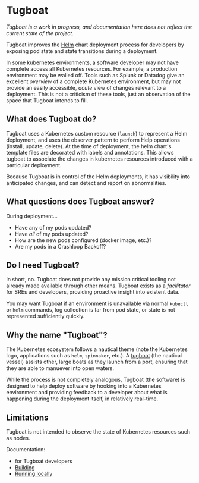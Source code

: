 # Tugboat

_Tugboat is a work in progress, and documentation here does not reflect the current state of the project._

Tugboat improves the [Helm](helm.sh) chart deployment process for developers by exposing pod state and state transitions during a deployment.

In some kubernetes environments, a software developer may not have complete access all Kubernetes resources. For example, a production environment may be walled off. Tools such as Splunk or Datadog give an excellent _overview_ of a complete Kubernetes environment, but may not provide an easily accessible, _acute_ view of changes relevant to a deployment. This is not a criticism of these tools, just an observation of the space that Tugboat intends to fill.

## What does Tugboat do?

Tugboat uses a Kubernetes custom resource (`launch`) to represent a Helm deployment, and uses the observer pattern to perform Help operations (install, update, delete). At the time of deployment, the helm chart's template files are decorated with labels and annotations. This allows tugboat to associate the changes in kubernetes resources introduced with a particular deployment.

Because Tugboat is in control of the Helm deployments, it has visibility into anticipated changes, and can detect and report on abnormalities.

## What questions does Tugboat answer?

During deployment...
* Have any of my pods updated?
* Have _all_ of my pods updated?
* How are the new pods configured (docker image, etc.)?
* Are my pods in a Crashloop Backoff?

## Do I need Tugboat?

In short, no. Tugboat does not provide any mission critical tooling not already made available through other means. Tugboat exists as a _facilitator_ for SREs and developers, providing proactive insight into existent data.

You may want Tugboat if an environment is unavailable via normal `kubectl` or `helm` commands, log collection is far from pod state, or state is not represented sufficiently quickly.

## Why the name "Tugboat"?

The Kubernetes ecosystem follows a nautical theme (note the Kubernetes logo, applications such as `helm`, `spinnaker`, etc.). A [tugboat](https://en.wikipedia.org/wiki/Tugboat) (the nautical vessel) assists other, large boats as they launch from a port, ensuring that they are able to manuever into open waters.

While the process is not completely analogous, Tugboat (the software) is designed to help deploy software by hooking into a Kubernetes environment and providing feedback to a developer about what is happening during the deployment itself, in relatively real-time.

## Limitations

Tugboat is not intended to observe the state of Kubernetes resources such as nodes.

Documentation:
*  for Tugboat developers
  * [Building](docs/development.md)
  * [Running locally](docs/running-locally.md)
